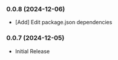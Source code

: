 ### 0.0.8 (2024-12-06)
* [Add] Edit package.json dependencies

### 0.0.7 (2024-12-05)
* Initial Release